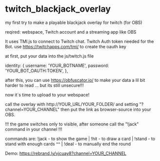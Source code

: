 # twitch_blackjack_overlay
my first try to make a playable blackjack overlay for twitch (for OBS)

reqired: webspace, Twitch account and a streaming app like OBS

It uses TMI.js to connect to Twitch chat. Twitch Auth token needed for the Bot. 
use https://twitchapps.com/tmi/ to create the oauth key 

at first, put your data into the js/twitch.js file

identity: {
		username: 'YOUR_BOTNAME',
		password: 'YOUR_BOT_OAUTH:TOKEN',
	},

 after this, you can use https://obfuscator.io/ to make your data a lil bit harder to read ... but its still unsecure!!!

 now it´s time to upload to your webspace!

 call the overlay with http://YOUR_URL/YOUR_FOLDER/ and setting "?channel=YOUR_CHANNEL" then put the link as browser-source into your OBS.

 !!! the game switches only to visible, after someone call the "!jack" command in your channel !!!

 commands are:  !jack - to show the game | !hit - to draw a card | !stand - to stand with enough cards ^^ | !deal - to manually end the round
 

 Demo: https://rebrand.ly/vjcuay8?channel=YOUR_CHANNEL

